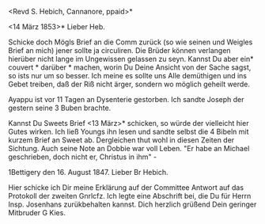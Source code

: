 <Revd S. Hebich, Cannanore, ppaid>*

 <14 März 1853>*
Lieber Heb.

Schicke doch Mögls Brief an die Comm zurück (so wie seinen und Weigles Brief an mich) jener sollte ja circuliren. Die Brüder können verlangen hierüber nicht lange im Ungewissen gelassen zu seyn. Kannst Du aber ein<e>* couvert <Beilage>* darüber <dazu>* machen, worin Du Deine Ansicht von der Sache sagst, so ists nur um so besser. Ich meine es sollte uns Alle demüthigen und ins Gebet treiben, daß der Riß nicht ärger, sondern wo möglich geheilt werde.

Ayappu ist vor 11 Tagen an Dysenterie gestorben. Ich sandte Joseph der gestern seine 3 Buben brachte.

Kannst Du Sweets Brief <13 März>* schicken, so würde der vielleicht hier Gutes wirken. Ich ließ Youngs ihn lesen und sandte selbst die 4 Bibeln mit kurzem Brief an Sweet ab. Dergleichen thut wohl in diesen Zeiten der Sichtung. Auch seine Note an Dobbie war voll Leben. "Er habe an Michael geschrieben, doch nicht er, Christus in ihm" -


 1Bettigery den 16. August 1847.
Lieber Br Hebich.

Hier schicke ich Dir meine Erklärung auf der Committee Antwort auf das Protokoll der zweiten Gnrlcfz. Ich legte eine Abschrift bei, die Du für Herrn Insp. Josenhans zurükbehalten kannst.
 Dich herzlich grüßend
 Dein geringer Mitbruder
 G Kies.

